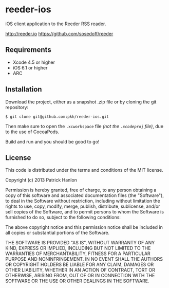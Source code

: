 # reeder-ios

iOS client application to the Reeder RSS reader.

http://reeder.io
https://github.com/sosedoff/reeder

## Requirements

* Xcode 4.5 or higher
* iOS 6.1 or higher
* ARC

## Installation

Download the project, either as a snapshot .zip file or by cloning the git repository:

`$ git clone git@github.com:pkh/reeder-ios.git`

Then make sure to open the `.xcworkspace` file _(not the `.xcodeproj` file)_, due to the use of CocoaPods.

Build and run and you should be good to go!


## License
This code is distributed under the terms and conditions of the MIT license. 

Copyright (c) 2013 Patrick Hanlon

Permission is hereby granted, free of charge, to any person obtaining a copy of this software and associated documentation files (the "Software"), to deal in the Software without restriction, including without limitation the rights to use, copy, modify, merge, publish, distribute, sublicense, and/or sell copies of the Software, and to permit persons to whom the Software is furnished to do so, subject to the following conditions:

The above copyright notice and this permission notice shall be included in all copies or substantial portions of the Software.

THE SOFTWARE IS PROVIDED "AS IS", WITHOUT WARRANTY OF ANY KIND, EXPRESS OR IMPLIED, INCLUDING BUT NOT LIMITED TO THE WARRANTIES OF MERCHANTABILITY, FITNESS FOR A PARTICULAR PURPOSE AND NONINFRINGEMENT. IN NO EVENT SHALL THE AUTHORS OR COPYRIGHT HOLDERS BE LIABLE FOR ANY CLAIM, DAMAGES OR OTHER LIABILITY, WHETHER IN AN ACTION OF CONTRACT, TORT OR OTHERWISE, ARISING FROM, OUT OF OR IN CONNECTION WITH THE SOFTWARE OR THE USE OR OTHER DEALINGS IN THE SOFTWARE.